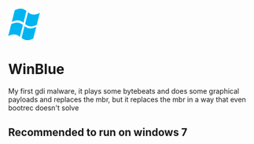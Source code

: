 ![](icona.png)
# WinBlue
My first gdi malware, it plays some bytebeats and does some graphical payloads and replaces the mbr, but it replaces the mbr in a way that even bootrec doesn't solve
## Recommended to run on windows 7
